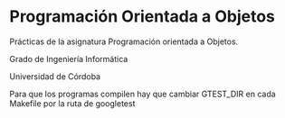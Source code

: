 # Programación Orientada a Objetos
Prácticas de la asignatura Programación orientada a Objetos.

Grado de Ingeniería Informática

Universidad de Córdoba


Para que los programas compilen hay que cambiar GTEST_DIR en cada Makefile por la ruta de googletest
